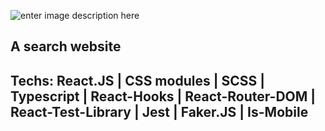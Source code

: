 

![enter image description here](https://uploads-ssl.webflow.com/64459907e83daf0cc446fdf5/651c6f833103ed360e1bd6e9_Imagem%20do%20WhatsApp%20de%202023-10-03%20%C3%A0(s)%2016.45.10_9392ad4f.jpg)


## A search website

## Techs: React.JS | CSS modules | SCSS | Typescript | React-Hooks | React-Router-DOM | React-Test-Library | Jest | Faker.JS | Is-Mobile
